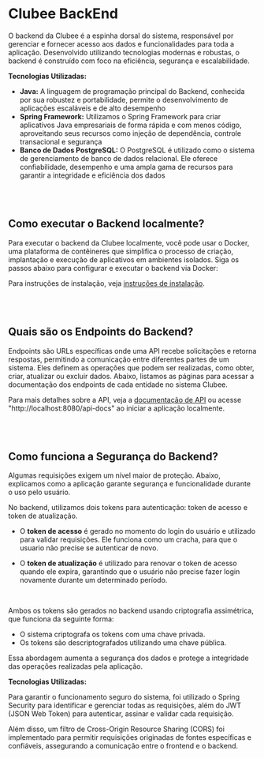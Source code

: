 # Clubee BackEnd

O backend da Clubee é a espinha dorsal do sistema, responsável por gerenciar e fornecer acesso aos dados e funcionalidades para toda a aplicação. Desenvolvido utilizando tecnologias modernas e robustas, o backend é construído com foco na eficiência, segurança e escalabilidade.

**Tecnologias Utilizadas:**

- **Java:** A linguagem de programação principal do Backend, conhecida por sua robustez e portabilidade, permite o desenvolvimento de aplicações escaláveis e de alto desempenho
- **Spring Framework:** Utilizamos o Spring Framework para criar aplicativos Java empresariais de forma rápida e com menos código, aproveitando seus recursos como injeção de dependência, controle transacional e segurança
- **Banco de Dados PostgreSQL:** O PostgreSQL é utilizado como o sistema de gerenciamento de banco de dados relacional. Ele oferece confiabilidade, desempenho e uma ampla gama de recursos para garantir a integridade e eficiência dos dados

<br>
<br>

## Como executar o Backend localmente?

Para executar o backend da Clubee localmente, você pode usar o Docker, uma plataforma de contêineres que simplifica o processo de criação, implantação e execução de aplicativos em ambientes isolados. Siga os passos abaixo para configurar e executar o backend via Docker:

Para instruções de instalação, veja [instruções de instalação](./markdown/installation.md).

<br>
<br>

## Quais são os Endpoints do Backend?

Endpoints são URLs específicas onde uma API recebe solicitações e retorna respostas, permitindo a comunicação entre diferentes partes de um sistema. Eles definem as operações que podem ser realizadas, como obter, criar, atualizar ou excluir dados. Abaixo, listamos as páginas para acessar a documentação dos endpoints de cada entidade no sistema Clubee.

Para mais detalhes sobre a API, veja a [documentação de API](./markdown/api-documentation.md) ou acesse "http://localhost:8080/api-docs" ao iniciar a aplicação localmente.

<br>
<br>

## Como funciona a Segurança do Backend?

Algumas requisições exigem um nível maior de proteção. Abaixo, explicamos como a aplicação garante segurança e funcionalidade durante o uso pelo usuário.

No backend, utilizamos dois tokens para autenticação: token de acesso e token de atualização.

- O **token de acesso** é gerado no momento do login do usuário e utilizado para validar requisições. Ele funciona como um cracha, para que o usuario não precise se autenticar de novo.

- O **token de atualização** é utilizado para renovar o token de acesso quando ele expira, garantindo que o usuário não precise fazer login novamente durante um determinado período.

<br>

Ambos os tokens são gerados no backend usando criptografia assimétrica, que funciona da seguinte forma:

- O sistema criptografa os tokens com uma chave privada.
- Os tokens são descriptografados utilizando uma chave pública.

Essa abordagem aumenta a segurança dos dados e protege a integridade das operações realizadas pela aplicação.

**Tecnologias Utilizadas:**

Para garantir o funcionamento seguro do sistema, foi utilizado o Spring Security para identificar e gerenciar todas as requisições, além do JWT (JSON Web Token) para autenticar, assinar e validar cada requisição.

Além disso, um filtro de Cross-Origin Resource Sharing (CORS) foi implementado para permitir requisições originadas de fontes específicas e confiáveis, assegurando a comunicação entre o frontend e o backend.
